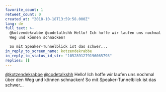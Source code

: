 ```yaml
---
favorite_count: 1
retweet_count: 0
created_at: "2018-10-18T13:59:58.000Z"
lang: de
full_text: >-
  @kotzendekrabbe @codetalkshh Hello! Ich hoffe wir laufen uns nochmal über den
  Weg und können schnacken! 

  So mit Speaker-Tunnelblick ist das schwer...
in_reply_to_screen_name: kotzendekrabbe
in_reply_to_status_id_str: "1052891279196065793"
replies: []
---
```


[@kotzendekrabbe](https://twitter.com/kotzendekrabbe)
[@codetalkshh](https://twitter.com/codetalkshh) Hello! Ich hoffe wir laufen uns
nochmal über den Weg und können schnacken! So mit Speaker-Tunnelblick ist das
schwer...
